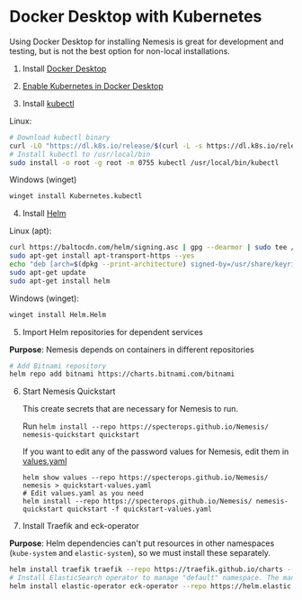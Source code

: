 # Docker Desktop with Kubernetes

Using Docker Desktop for installing Nemesis is great for development and testing, but is not the best option for non-local installations.

1. Install [Docker Desktop](https://www.docker.com/products/docker-desktop/)

2. [Enable Kubernetes in Docker Desktop](https://docs.docker.com/desktop/kubernetes/)

3. Install [kubectl](https://kubernetes.io/docs/tasks/tools/install-kubectl-linux/)

Linux:
```bash
# Download kubectl binary
curl -LO "https://dl.k8s.io/release/$(curl -L -s https://dl.k8s.io/release/stable.txt)/bin/linux/amd64/kubectl"
# Install kubectl to /usr/local/bin
sudo install -o root -g root -m 0755 kubectl /usr/local/bin/kubectl
```

Windows (winget)
```bash
winget install Kubernetes.kubectl
```

4. Install [Helm](https://helm.sh/docs/intro/install/)

Linux (apt):
```bash
curl https://baltocdn.com/helm/signing.asc | gpg --dearmor | sudo tee /usr/share/keyrings/helm.gpg > /dev/null
sudo apt-get install apt-transport-https --yes
echo "deb [arch=$(dpkg --print-architecture) signed-by=/usr/share/keyrings/helm.gpg] https://baltocdn.com/helm/stable/debian/ all main" | sudo tee /etc/apt/sources.list.d/helm-stable-debian.list
sudo apt-get update
sudo apt-get install helm
```

Windows (winget):
```bash
winget install Helm.Helm
```

5. Import Helm repositories for dependent services

**Purpose**: Nemesis depends on containers in different repositories

```bash
# Add Bitnami repository
helm repo add bitnami https://charts.bitnami.com/bitnami
```

6. Start Nemesis Quickstart

    This create secrets that are necessary for Nemesis to run.

    Run `helm install --repo https://specterops.github.io/Nemesis/ nemesis-quickstart quickstart`

    If you want to edit any of the password values for Nemesis, edit them in [values.yaml](https://github.com/SpecterOps/Nemesis/blob/main/helm/quickstart/values.yaml)

    ```
    helm show values --repo https://specterops.github.io/Nemesis/ nemesis > quickstart-values.yaml
    # Edit values.yaml as you need
    helm install --repo https://specterops.github.io/Nemesis/ nemesis-quickstart quickstart -f quickstart-values.yaml
    ```

7. Install Traefik and eck-operator

**Purpose**: Helm dependencies can't put resources in other namespaces (`kube-system` and `elastic-system`), so we must install these separately.

```bash
helm install traefik traefik --repo https://traefik.github.io/charts --namespace kube-system
# Install ElasticSearch operator to manage "default" namespace. The managedNamespaces field will need to be configured if you want to install Nemesis to a namespace not "default"
helm install elastic-operator eck-operator --repo https://helm.elastic.co --namespace elastic-system --create-namespace --set managedNamespaces='{default}'
```